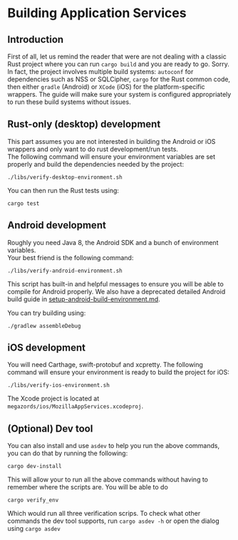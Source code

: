 # Building Application Services

## Introduction

First of all, let us remind the reader that were are not dealing with a classic Rust project where you can run `cargo build` and you are ready to go. Sorry.  
In fact, the project involves multiple build systems: `autoconf` for dependencies such as NSS or SQLCipher, `cargo` for the Rust common code, then either `gradle` (Android) or `XCode` (iOS) for the platform-specific wrappers.
The guide will make sure your system is configured appropriately to run these build systems without issues.

## Rust-only (desktop) development

This part assumes you are not interested in building the Android or iOS wrappers and only want to do rust development/run tests.  
The following command will ensure your environment variables are set properly and build the dependencies needed by the project:

```
./libs/verify-desktop-environment.sh
```

You can then run the Rust tests using:

```
cargo test
```

## Android development

Roughly you need Java 8, the Android SDK and a bunch of environment variables.  
Your best friend is the following command:

```
./libs/verify-android-environment.sh
````

This script has built-in and helpful messages to ensure you will be able to compile for Android properly.
We also have a deprecated detailed Android build guide in [setup-android-build-environment.md](howtos/setup-android-build-environment.md).

You can try building using:

```
./gradlew assembleDebug
```

## iOS development

You will need Carthage, swift-protobuf and xcpretty.
The following command will ensure your environment is ready to build the project for iOS:

```
./libs/verify-ios-environment.sh
````

The Xcode project is located at `megazords/ios/MozillaAppServices.xcodeproj`.

## (Optional) Dev tool
You can also install and use `asdev` to help you run the above commands, you can do that by running the following:

```
cargo dev-install
```

This will allow your to run all the above commands without having to remember where the scripts are. You will be able to do 

```
cargo verify_env
``` 
Which would run all three verification scrips. To check what other commands the dev tool supports, run `cargo asdev -h` or open the dialog using `cargo asdev`
